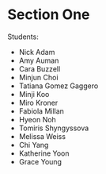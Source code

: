 # Section One
Students:
* Nick Adam
* Amy Auman
* Cara Buzzell
* Minjun Choi
* Tatiana Gomez Gaggero
* Minji Koo
* Miro Kroner
* Fabiola Millan
* Hyeon Noh
* Tomiris Shyngyssova
* Melissa Weiss
* Chi Yang
* Katherine Yoon
* Grace Young